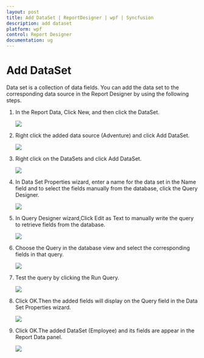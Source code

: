 ```yaml
---
layout: post
title: Add DataSet | ReportDesigner | wpf | Syncfusion
description: add dataset
platform: wpf
control: Report Designer
documentation: ug
---
```


# Add DataSet

Data set is a collection of data fields. You can add the data set to the corresponding data source in the Report Designer by using the following steps. 

1. In the Report Data, Click New, and then click the DataSet.

   ![](Add-DataSet_images/Add-DataSet_img1.png)

2. Right click the added data source (Adventure) and click Add DataSet.

   ![](Add-DataSet_images/Add-DataSet_img2.png)

3. Right click on the DataSets and click Add DataSet.

   ![](Add-DataSet_images/Add-DataSet_img3.png)

4. In Data Set Properties wizard, enter a name for the data set in the Name field and to select the fields manually from the database, click the Query Designer.

   ![](Add-DataSet_images/Add-DataSet_img4.png)

5. In Query Designer wizard,Click Edit as Text to manually write the query to retrieve fields from the database.

   ![](Add-DataSet_images/Add-DataSet_img5.png)

6. Choose the Query in the database view and select the corresponding fields in that query.

   ![](Add-DataSet_images/Add-DataSet_img6.png)

7. Test the query by clicking the Run Query.

   ![](Add-DataSet_images/Add-DataSet_img7.png)

8. Click OK.Then the added fields will display on the Query field in the Data Set Properties wizard.

   ![](Add-DataSet_images/Add-DataSet_img8.png)

9. Click OK.The added DataSet (Employee) and its fields are appear in the Report Data panel. 

   ![](Add-DataSet_images/Add-DataSet_img9.png)

